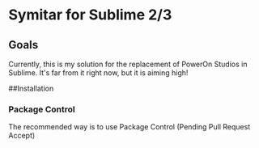 # Symitar for Sublime 2/3

## Goals
Currently, this is my solution for the replacement of PowerOn Studios in Sublime. It's far from it right now, but it is aiming high!

##Installation

### Package Control
The recommended way is to use Package Control (Pending Pull Request Accept)
